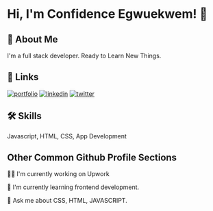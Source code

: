 # Hi, I'm Confidence Egwuekwem! 👋


## 🚀 About Me
I'm a full stack developer. Ready to Learn New Things.


## 🔗 Links
[![portfolio](https://img.shields.io/badge/my_portfolio-000?style=for-the-badge&logo=ko-fi&logoColor=white)](https://github.com/ConfyC)
[![linkedin](https://img.shields.io/badge/linkedin-0A66C2?style=for-the-badge&logo=linkedin&logoColor=white)](https://www.linkedin.com/confidenceegwuekwem)
[![twitter](https://img.shields.io/badge/twitter-1DA1F2?style=for-the-badge&logo=twitter&logoColor=white)](https://twitter.com/Confy_Chika)


## 🛠 Skills
Javascript, HTML, CSS, App Development


## Other Common Github Profile Sections
👩‍💻 I'm currently working on Upwork

🧠 I'm currently learning frontend development.

💬 Ask me about CSS, HTML, JAVASCRIPT.



